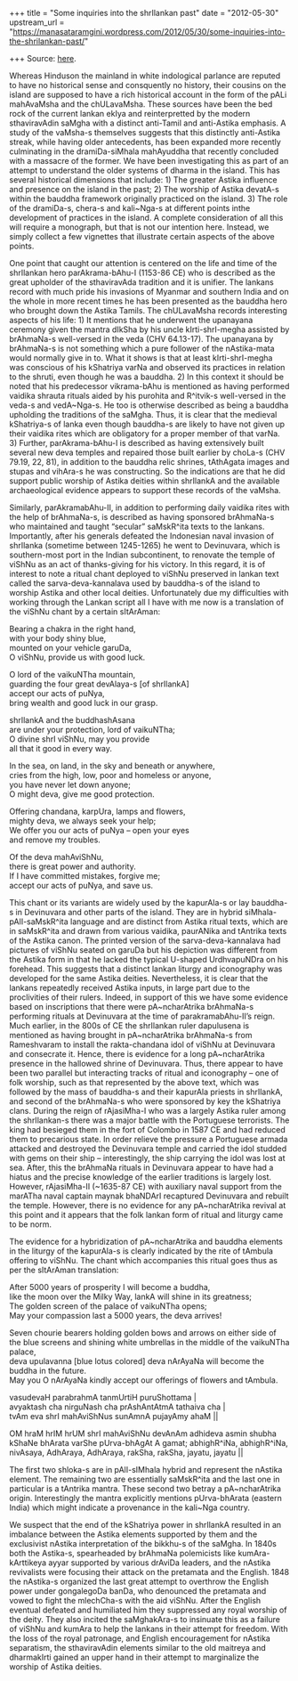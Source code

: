 +++
title = "Some inquiries into the shrIlankan past"
date = "2012-05-30"
upstream_url = "https://manasataramgini.wordpress.com/2012/05/30/some-inquiries-into-the-shrilankan-past/"

+++
Source: [here](https://manasataramgini.wordpress.com/2012/05/30/some-inquiries-into-the-shrilankan-past/).

Whereas Hinduson the mainland in white indological parlance are reputed to have no historical sense and consquently no history, their cousins on the island are supposed to have a rich historical account in the form of the pALi mahAvaMsha and the chULavaMsha. These sources have been the bed rock of the current lankan ekIya and reinterpretted by the modern sthaviravAdin saMgha with a distinct anti-Tamil and anti-Astika emphasis. A study of the vaMsha-s themselves suggests that this distinctly anti-Astika streak, while having older antecedents, has been expanded more recently culminating in the dramiDa-siMhala mahAyuddha that recently concluded with a massacre of the former. We have been investigating this as part of an attempt to understand the older systems of dharma in the island. This has several historical dimensions that include: 1) The greater Astika influence and presence on the island in the past; 2) The worship of Astika devatA-s within the bauddha framework originally practiced on the island. 3) The role of the dramiDa-s, chera-s and kali\~Nga-s at different points inthe development of practices in the island. A complete consideration of all this will require a monograph, but that is not our intention here. Instead, we simply collect a few vignettes that illustrate certain aspects of the above points.

One point that caught our attention is centered on the life and time of the shrIlankan hero parAkrama-bAhu-I (1153-86 CE) who is described as the great upholder of the sthaviravAda tradition and it is unifier. The lankans record with much pride his invasions of Myanmar and southern India and on the whole in more recent times he has been presented as the bauddha hero who brought down the Astika Tamils. The chULavaMsha records interesting aspects of his life: 1) It mentions that he underwent the upanayana ceremony given the mantra dIkSha by his uncle kIrti-shrI-megha assisted by brAhmaNa-s well-versed in the veda (CHV 64.13-17). The upanayana by brAhmaNa-s is not something which a pure follower of the nAstika-mata would normally give in to. What it shows is that at least kIrti-shrI-megha was conscious of his kShatriya varNa and observed its practices in relation to the shruti, even though he was a bauddha. 2) In this context it should be noted that his predecessor vikrama-bAhu is mentioned as having performed vaidika shrauta rituals aided by his purohita and R^itvik-s well-versed in the veda-s and vedA\~Nga-s. He too is otherwise described as being a bauddha upholding the traditions of the saMgha. Thus, it is clear that the medieval kShatriya-s of lanka even though bauddha-s are likely to have not given up their vaidika rites which are obligatory for a proper member of that varNa. 3) Further, parAkrama-bAhu-I is described as having extensively built several new deva temples and repaired those built earlier by choLa-s
(CHV 79.19, 22, 81), in addition to the bauddha relic shrines, tAthAgata
images and stupas and vihAra-s he was constructing. So the indications are that he did support public worship of Astika deities within shrIlankA and the available archaeological evidence appears to support these records of the vaMsha.

Similarly, parAkramabAhu-II, in addition to performing daily vaidika rites with the help of brAhmaNa-s, is described as having sponsored brAhmaNa-s who maintained and taught “secular” saMskR^ita texts to the lankans. Importantly, after his generals defeated the Indonesian naval invasion of shrIlanka (sometime between 1245-1265) he went to Devinuvara, which is southern-most port in the Indian subcontinent, to renovate the temple of viShNu as an act of thanks-giving for his victory. In this regard, it is of interest to note a ritual chant deployed to viShNu preserved in lankan text called the sarva-deva-kannalava used by bauddha-s of the island to worship Astika and other local deities. Unfortunately due my difficulties with working through the Lankan script all I have with me now is a translation of the viShNu chant by a certain sItArAman:

Bearing a chakra in the right hand,  
with your body shiny blue,  
mounted on your vehicle garuDa,  
O viShNu, provide us with good luck.

O lord of the vaikuNTha mountain,  
guarding the four great devAlaya-s \[of shrIlankA\]  
accept our acts of puNya,  
bring wealth and good luck in our grasp.

shrIlankA and the buddhashAsana  
are under your protection, lord of vaikuNTha;  
O divine shrI viShNu, may you provide  
all that it good in every way.

In the sea, on land, in the sky and beneath or anywhere,  
cries from the high, low, poor and homeless or anyone,  
you have never let down anyone;  
O might deva, give me good protection.

Offering chandana, karpUra, lamps and flowers,  
mighty deva, we always seek your help;  
We offer you our acts of puNya – open your eyes  
and remove my troubles.

Of the deva mahAviShNu,  
there is great power and authority.  
If I have committed mistakes, forgive me;  
accept our acts of puNya, and save us.

This chant or its variants are widely used by the kapurAla-s or lay bauddha-s in Devinuvara and other parts of the island. They are in hybrid siMhala-pAlI-saMskR^ita language and are distinct from Astika ritual texts, which are in saMskR^ita and drawn from various vaidika, paurANika and tAntrika texts of the Astika canon. The printed version of the sarva-deva-kannalava had pictures of viShNu seated on garuDa but his depiction was different from the Astika form in that he lacked the typical U-shaped UrdhvapuNDra on his forehead. This suggests that a distinct lankan liturgy and iconography was developed for the same Astika deities. Nevertheless, it is clear that the lankans repeatedly received Astika inputs, in large part due to the proclivities of their rulers. Indeed, in support of this we have some evidence based on inscriptions that there were pA\~ncharAtrika brAhmaNa-s performing rituals at Devinuvara at the time of parakramabAhu-II’s reign. Much earlier, in the 800s of CE the shrIlankan ruler dapulusena is mentioned as having brought in pA\~ncharAtrika brAhmaNa-s from Rameshvaram to install the rakta-chandana idol of viShNu at Devinuvara and consecrate it. Hence, there is evidence for a long pA\~ncharAtrika presence in the hallowed shrine of Devinuvara. Thus, there appear to have been two parallel but interacting tracks of ritual and iconography – one of folk worship, such as that represented by the above text, which was followed by the mass of bauddha-s and their kapurAla priests in shrIlankA, and second of the brAhmaNa-s who were sponsored by key the kShatriya clans. During the reign of rAjasiMha-I who was a largely Astika ruler among the shrIlankan-s there was a major battle with the Portuguese terrorists. The king had besieged them in the fort of Colombo in 1587 CE and had reduced them to precarious state. In order relieve the pressure a Portuguese armada attacked and destroyed the Devinuvara temple and carried the idol studded with gems on their ship – interestingly, the ship carrying the idol was lost at sea. After, this the brAhmaNa rituals in Devinuvara appear to have had a hiatus and the precise knowledge of the earlier traditions is largely lost. However, rAjasiMha-II (\~1635-87 CE) with auxiliary naval support from the marATha naval captain maynak bhaNDArI recaptured Devinuvara and rebuilt the temple. However, there is no evidence for any pA\~ncharAtrika revival at this point and it appears that the folk lankan form of ritual and liturgy came to be norm.

The evidence for a hybridization of pA\~ncharAtrika and bauddha elements in the liturgy of the kapurAla-s is clearly indicated by the rite of tAmbula offering to viShNu. The chant which accompanies this ritual goes thus as per the sItArAman translation:

After 5000 years of prosperity I will become a buddha,  
like the moon over the Milky Way, lankA will shine in its greatness;  
The golden screen of the palace of vaikuNTha opens;  
May your compassion last a 5000 years, the deva arrives!

Seven chourie bearers holding golden bows and arrows on either side of  
the blue screens and shining white umbrellas in the middle of the vaikuNTha palace,  
deva upulavanna \[blue lotus colored\] deva nArAyaNa will become the buddha in the future.  
May you O nArAyaNa kindly accept our offerings of flowers and tAmbula.

vasudevaH parabrahmA tanmUrtiH puruShottama \|  
avyaktash cha nirguNash cha prAshAntAtmA tathaiva cha \|  
tvAm eva shrI mahAviShNus sunAmnA pujayAmy ahaM \|\|

OM hraM hrIM hrUM shrI mahAviShNu devAnAm adhideva asmin shubha kShaNe bhArata varShe pUrva-bhAgAt A gamat; abhighR^iNa, abhighR^iNa, nivAsaya, AdhAraya, AdhAraya, rakSha, rakSha, jayatu, jayatu \|\|

The first two shloka-s are in pAlI-sIMhala hybrid and represent the nAstika element. The remaining two are essentially saMskR^ita and the last one in particular is a tAntrika mantra. These second two betray a pA\~ncharAtrika origin. Interestingly the mantra explicitly mentions pUrva-bhArata (eastern India) which might indicate a provenance in the kali\~Nga country.

We suspect that the end of the kShatriya power in shrIlankA resulted in an imbalance between the Astika elements supported by them and the exclusivist nAstika interpretation of the bikkhu-s of the saMgha. In 1840s both the Astika-s, spearheaded by brAhmaNa polemicists like kumAra-kArttikeya ayyar supported by various drAviDa leaders, and the nAstika revivalists were focusing their attack on the pretamata and the English. 1848 the nAstika-s organized the last great attempt to overthrow the English power under gongalegoDa banDa, who denounced the pretamata and vowed to fight the mlechCha-s with the aid viShNu. After the English eventual defeated and humiliated him they suppressed any royal worship of the deity. They also incited the saMghakAra-s to insinuate this as a failure of viShNu and kumAra to help the lankans in their attempt for freedom. With the loss of the royal patronage, and English encouragement for nAstika separatism, the sthaviravAdin elements similar to the old maitreya and dharmakIrti gained an upper hand in their attempt to marginalize the worship of Astika deities.

